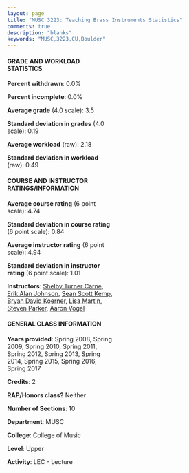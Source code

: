 ```yaml
---
layout: page
title: "MUSC 3223: Teaching Brass Instruments Statistics"
comments: true
description: "blanks"
keywords: "MUSC,3223,CU,Boulder"
---
```

<head>
<script src="https://ajax.googleapis.com/ajax/libs/jquery/2.1.3/jquery.min.js"></script>
<script src="https://dl.dropboxusercontent.com/s/pc42nxpaw1ea4o9/highcharts.js?dl=0"></script>
<!-- <script src="../assets/js/highcharts.js"></script> -->
<style type="text/css">@font-face {
	font-family: "Bebas Neue";
	src: url(https://www.filehosting.org/file/details/544349/BebasNeue Regular.otf) format("opentype");
	}
	h1.Bebas { 
		font-family: "Bebas Neue", Verdana, Tahoma;
	}
</style>
</head>
<body>
	<div id="container" style="float: right; width: 45%; height: 88%; margin-left: 2.5%; margin-right: 2.5%;"></div>
	<script language="JavaScript">
		$(document).ready(function() {
		var chart = {type: 'column'};
		var title = {text: 'Grade Distribution'};
		var xAxis = {categories: ['A','B','C','D','F'],crosshair: true};
		var yAxis = {min: 0,title: {text: 'Percentage'}};
		var tooltip = {headerFormat: '<center><b><span style="font-size:20px">{point.key}</span></b></center>',
		               pointFormat: '<td style="padding:0"><b>{point.y:.1f}%</b></td>',
		               footerFormat: '</table>',shared: true,useHTML: true};
		var plotOptions = {column: {pointPadding: 0.0,borderWidth: 0}};  
		var credits = {enabled: false};var series= [{name: 'Percent',data: [60.96,30.16,8.33,0.56,0.0,]}];
		var json = {};
		json.chart = chart;
		json.title = title;
		json.tooltip = tooltip;
		json.xAxis = xAxis;
		json.yAxis = yAxis;  
		json.series = series;
		json.plotOptions = plotOptions;  
		json.credits = credits;
		$('#container').highcharts(json);
	});
	</script>
</body>
			   
#### GRADE AND WORKLOAD STATISTICS

**Percent withdrawn**: 0.0%

**Percent incomplete**: 0.0%

**Average grade** (4.0 scale): 3.5

**Standard deviation in grades** (4.0 scale): 0.19

**Average workload** (raw): 2.18

**Standard deviation in workload** (raw): 0.49

#### COURSE AND INSTRUCTOR RATINGS/INFORMATION

**Average course rating** (6 point scale): 4.74

**Standard deviation in course rating** (6 point scale): 0.84

**Average instructor rating** (6 point scale): 4.94

**Standard deviation in instructor rating** (6 point scale): 1.01

**Instructors**: <a href='../../instructors/Shelby_Turner_Carne'>Shelby Turner Carne</a>, <a href='../../instructors/Erik_Alan_Johnson'>Erik Alan Johnson</a>, <a href='../../instructors/Sean_Scott_Kemp'>Sean Scott Kemp</a>, <a href='../../instructors/Bryan_David_Koerner'>Bryan David Koerner</a>, <a href='../../instructors/Lisa_Martin'>Lisa Martin</a>, <a href='../../instructors/Steven_Parker'>Steven Parker</a>, <a href='../../instructors/Aaron_Vogel'>Aaron Vogel</a>

#### GENERAL CLASS INFORMATION

**Years provided**: Spring 2008, Spring 2009, Spring 2010, Spring 2011, Spring 2012, Spring 2013, Spring 2014, Spring 2015, Spring 2016, Spring 2017

**Credits**: 2

**RAP/Honors class?** Neither

**Number of Sections**: 10

**Department**: MUSC

**College**: College of Music

**Level**: Upper

**Activity**: LEC - Lecture
